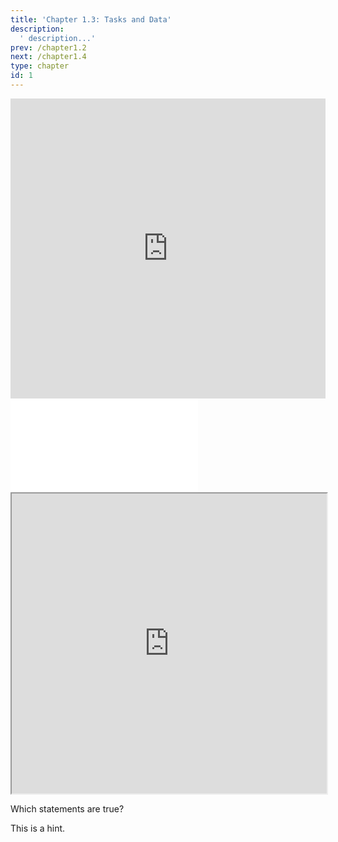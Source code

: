 ```yaml
---
title: 'Chapter 1.3: Tasks and Data'
description:
  ' description...'
prev: /chapter1.2
next: /chapter1.4
type: chapter
id: 1
---
```


<exercise id="1" title="Video Lecture">

<iframe width="100%" height="480" src="https://www.youtube.com/embed/d9YbO6P4AdU" frameborder="0" allow="accelerometer; autoplay; encrypted-media; gyroscope; picture-in-picture" allowfullscreen></iframe>

</exercise>

<exercise id="2" title="Slides">

<object data="pdfs/slides-basics-datatask.pdf" type="application/pdf" style="width:100%;height:480px">
    <embed src="pdfs/slides-basics-datatask.pdf" type="application/pdf" />
</object>

</exercise>

<exercise id="3" title="Demo">

<iframe width="100%" height="480" src="https://jjallaire.github.io/deep-learning-with-r-notebooks/notebooks/2.1-a-first-look-at-a-neural-network.nb.html"></iframe>

</exercise>

<exercise id="4" title="Quiz">


Which statements are true?

<choice>

<opt text="Classification is a supervised learning task." correct="true">

</opt>

<opt text="Regression is a supervised learning task." correct="true">

</opt>

<opt text="Clustering is a supervised learning task.">

</opt>

<opt text="We assume that a probability distribution characterizes the process that generates the observed data. This is called the data generating process." correct="true">

</opt>

<opt text="The data generating process is the true underlying phenomenon creating the data." correct="true">

</opt>


</choice>

</exercise>

<exercise id="5" title="Coding">


<codeblock id="01_03">

This is a hint.

</codeblock>

</exercise>
